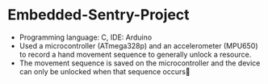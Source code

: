 # Embedded-Sentry-Project

- Programming language: C, IDE: Arduino
- Used a microcontroller (ATmega328p) and an accelerometer (MPU650) to record a hand movement sequence to
generally unlock a resource.
- The movement sequence is saved on the microcontroller and the device can only be unlocked when that
sequence occurs
